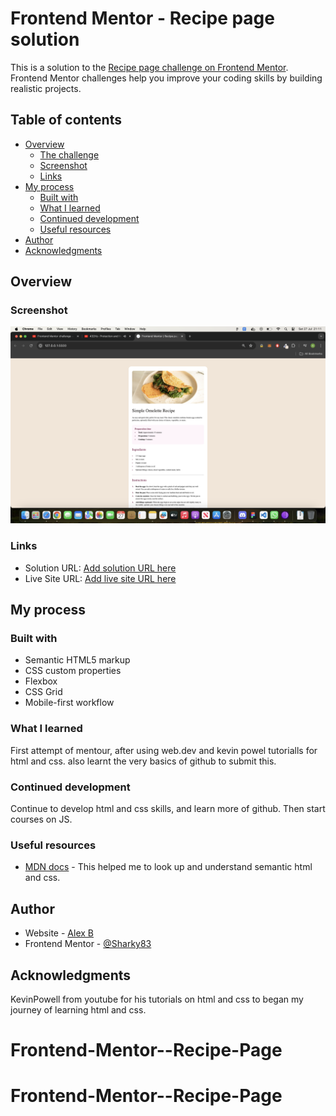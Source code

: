 # Frontend Mentor - Recipe page solution

This is a solution to the [Recipe page challenge on Frontend Mentor](https://www.frontendmentor.io/challenges/recipe-page-KiTsR8QQKm). Frontend Mentor challenges help you improve your coding skills by building realistic projects. 

## Table of contents

- [Overview](#overview)
  - [The challenge](#the-challenge)
  - [Screenshot](#screenshot)
  - [Links](#links)
- [My process](#my-process)
  - [Built with](#built-with)
  - [What I learned](#what-i-learned)
  - [Continued development](#continued-development)
  - [Useful resources](#useful-resources)
- [Author](#author)
- [Acknowledgments](#acknowledgments)


## Overview

### Screenshot

![](./screenshot.jpg)


### Links

- Solution URL: [Add solution URL here](https://your-solution-url.com)
- Live Site URL: [Add live site URL here](https://your-live-site-url.com)

## My process

### Built with

- Semantic HTML5 markup
- CSS custom properties
- Flexbox
- CSS Grid
- Mobile-first workflow


### What I learned

First attempt of mentour, after using web.dev and kevin powel tutorialls for html and css. also learnt the very basics of github to submit this.


### Continued development

Continue to develop html and css skills, and learn more of github. Then start courses on JS.

### Useful resources

- [MDN docs](https://developer.mozilla.org/en-US/) - This helped me to look up and understand semantic html and css.

## Author

- Website - [Alex B](https://www.your-site.com)
- Frontend Mentor - [@Sharky83](https://www.frontendmentor.io/profile/@Sharky83)


## Acknowledgments

KevinPowell from youtube for his tutorials on html and css to began my journey of learning html and css.

# Frontend-Mentor--Recipe-Page
# Frontend-Mentor--Recipe-Page
